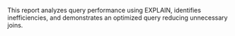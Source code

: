 This report analyzes query performance using EXPLAIN, identifies inefficiencies, and demonstrates an optimized query reducing unnecessary joins.
